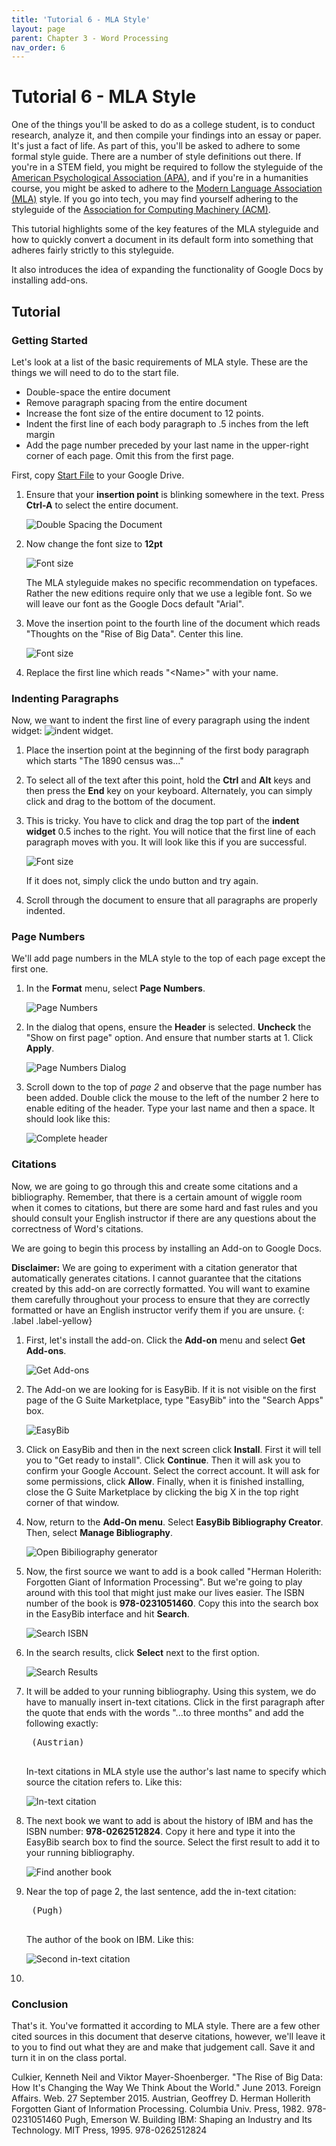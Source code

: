 ```yaml
---
title: 'Tutorial 6 - MLA Style'
layout: page
parent: Chapter 3 - Word Processing
nav_order: 6
---
```


Tutorial 6 - MLA Style
======================

One of the things you'll be asked to do as a college student, is to
conduct research, analyze it, and then compile your findings into an essay or paper. It's just a fact of life. As part of this, you'll be asked to adhere to some formal
style guide. There are a number of style definitions out there. If
you're in a STEM field, you might be required to follow the styleguide
of the [American Psychological Association (APA)](https://apastyle.apa.org/), and if you're in a
humanities course, you might be asked to adhere to the [Modern Language
Association (MLA)](https://style.mla.org/) style. If you go into tech, you may find yourself adhering to the styleguide of the [Association for Computing Machinery (ACM)](https://www.acm.org/publications/authors/reference-formatting).

This tutorial highlights some of the key features of the MLA styleguide
and how to quickly convert a document in its default form into
something that adheres fairly strictly to this styleguide.

It also introduces the idea of expanding the functionality of Google Docs by installing add-ons.

Tutorial
--------

### Getting Started

Let's look at a list of the basic requirements of MLA style. These are
the things we will need to do to the start file.

-   Double-space the entire document
-   Remove paragraph spacing from the entire document
-   Increase the font size of the entire document to 12 points.
-   Indent the first line of each body paragraph to .5 inches from the
    left margin
-   Add the page number preceded by your last name in the upper-right
    corner of each page. Omit this from the first page.

First, copy [Start File](https://bit.ly/3knis33) to your Google Drive.

1.  Ensure that your **insertion point** is blinking somewhere in the text. Press **Ctrl-A** to select the entire document.

    ![Double Spacing the Document](images/tutorial5/1.png)

1. Now change the font size to **12pt**

    ![Font size](images/tutorial5/2.png)

    The MLA styleguide makes no specific recommendation on typefaces. Rather the new editions require only that we use a legible font. So we will leave our font as the Google Docs default "Arial".

1. Move the insertion point to the fourth line of the document which reads "Thoughts on the "Rise of Big Data". Center this line.

    ![Font size](images/tutorial5/3.png)

1. Replace the first line which reads "&lt;Name&gt;" with your name.

### Indenting Paragraphs

Now, we want to indent the first line of every paragraph using the indent widget: ![indent widget](images/tutorial5/widget.png).

1. Place the insertion point at the beginning of the first body paragraph which starts "The 1890 census was..."

1. To select all of the text after this point, hold the **Ctrl** and **Alt** keys and then press the **End** key on your keyboard. Alternately, you can simply click and drag to the bottom of the document.

1. This is tricky. You have to click and drag the top part of the **indent widget** 0.5 inches to the right. You will notice that the first line of each paragraph moves with you. It will look like this if you are successful.

    ![Font size](images/tutorial5/4.png)

    If it does not, simply click the undo button and try again.

1. Scroll through the document to ensure that all paragraphs are properly indented.

### Page Numbers

We'll add page numbers in the MLA style to the top of each page except the first one.

1. In the **Format** menu, select **Page Numbers**.

    ![Page Numbers](images/tutorial5/5.png)

1. In the dialog that opens, ensure the **Header** is selected. **Uncheck** the "Show on first page" option. And ensure that number starts at 1. Click **Apply**.

    ![Page Numbers Dialog](images/tutorial5/6.png)

1. Scroll down to the top of _page 2_ and observe that the page number has been added. Double click the mouse to the left of the number 2 here to enable editing of the header. Type your last name and then a space. It should look like this:

    ![Complete header](images/tutorial5/7.png)

### Citations

Now, we are going to go through this and create some citations and a
bibliography. Remember, that there is a certain amount of wiggle room
when it comes to citations, but there are some hard and fast rules and
you should consult your English instructor if there are any questions
about the correctness of Word's citations.

We are going to begin this process by installing an Add-on to Google Docs. 

**Disclaimer:** We are going to experiment with a citation generator that automatically generates citations. I cannot guarantee that the citations created by this add-on are correctly formatted. You will want to examine them carefully throughout your process to ensure that they are correctly formatted or have an English instructor verify them if you are unsure.
{: .label .label-yellow}

1. First, let's install the add-on. Click the **Add-on** menu and select **Get Add-ons**.

    ![Get Add-ons](images/tutorial5/8.png)

1. The Add-on we are looking for is EasyBib. If it is not visible on the first page of the G Suite Marketplace, type "EasyBib" into the "Search Apps" box.

    ![EasyBib](images/tutorial5/9.png)

1. Click on EasyBib and then in the next screen click **Install**. First it will tell you to "Get ready to install". Click **Continue**. Then it will ask you to confirm your Google Account. Select the correct account. It will ask for some permissions, click **Allow**. Finally, when it is finished installing, close the G Suite Marketplace by clicking the big X in the top right corner of that window.

1. Now, return to the **Add-On menu**. Select **EasyBib Bibliography Creator**. Then, select **Manage Bibliography**.

    ![Open Bibiliography generator](images/tutorial5/10.png)

1. Now, the first source we want to add is a book called "Herman Holerith: Forgotten Giant of Information Processing". But we're going to play around with this tool that might just make our lives easier. The ISBN number of the book is **978-0231051460**. Copy this into the search box in the EasyBib interface and hit **Search**.

    ![Search ISBN](images/tutorial5/11.png)

1. In the search results, click **Select** next to the first option.

    ![Search Results](images/tutorial5/12.png)

1. It will be added to your running bibliography. Using this system, we do have to manually insert in-text citations. Click in the first paragraph after the quote that ends with the words "...to three months" and add the following exactly:

    <pre>
    (Austrian)
    </pre>

    In-text citations in MLA style use the author's last name to specify which source the citation refers to. Like this:

    ![In-text citation](images/tutorial5/13.png)

1. The next book we want to add is about the history of IBM and has the ISBN number: **978-0262512824**. Copy it here and type it into the EasyBib search box to find the source. Select the first result to add it to your running bibliography.

    ![Find another book](images/tutorial5/14.png)

1. Near the top of page 2, the last sentence, add the in-text citation:

    <pre>
    (Pugh)
    </pre>

    The author of the book on IBM. Like this:

    ![Second in-text citation](images/tutorial5/15.png)

1. 

 
### Conclusion

That's it. You've formatted it according to MLA style. There are a few
other cited sources in this document that deserve citations, however,
we'll leave it to you to find out what they are and make that judgement
call. Save it and turn it in on the class portal.



Culkier, Kenneth Neil and Viktor Mayer-Shoenberger. "The Rise of Big Data: How It's Changing the Way We Think About the World." June 2013. Foreign Affairs. Web. 27 September 2015.
Austrian, Geoffrey D. Herman Hollerith Forgotten Giant of Information Processing. Columbia Univ. Press, 1982. 978-0231051460
Pugh, Emerson W. Building IBM: Shaping an Industry and Its Technology. MIT Press, 1995. 
978-0262512824


